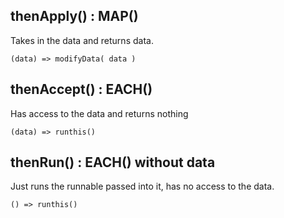 ## thenApply() : MAP()

Takes in the data and returns data.

```
(data) => modifyData( data )
```

## thenAccept() : EACH()

Has access to the data and returns nothing

```
(data) => runthis()
```

## thenRun() : EACH() without data

Just runs the runnable passed into it, has no access to the data.

```
() => runthis()
```
